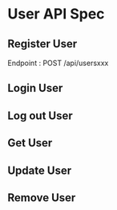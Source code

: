 # User API Spec

## Register User 
Endpoint : POST /api/usersxxx

## Login User 
## Log out User 
## Get User
## Update User
## Remove User